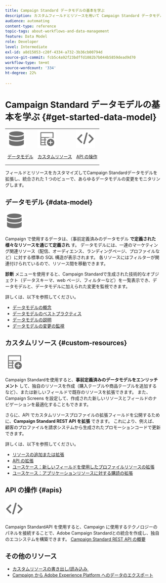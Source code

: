```yaml
---
title: Campaign Standard データモデルの基本を学ぶ
description: カスタムフィールドとリソースを用いて Campaign Standard データモデルを強化し、REST API を拡大して拡張フィールドを公開します。
audience: automating
content-type: reference
topic-tags: about-workflows-and-data-management
feature: Data Model
role: Developer
level: Intermediate
exl-id: a8d15053-c20f-4334-a732-3b36cb00794d
source-git-commit: fcb5c4a92f23bdffd1082b7b044b5859dead9d70
workflow-type: tm+mt
source-wordcount: '334'
ht-degree: 22%

---
```


# Campaign Standard データモデルの基本を学ぶ {#get-started-data-model}

<table>
<tr>
<td><img src="assets/do-not-localize/icon_datamodel.svg" width="60px"><p><a href="#data-model">データモデル</a></p></td>
<td><img src="assets/do-not-localize/icon_custom.svg" width="60px"><p><a href="#custom-resources">カスタムリソース</a></p></td><td><img src="assets/do-not-localize/icon_api.svg" width="60px"><p><a href="#custom-resources">API の操作</a></p></td></tr>
</table>

フィールドとリソースをカスタマイズしてCampaign Standardデータモデルを拡張し、統合された 1 つのビューで、あらゆるデータモデルの変更をモニタリングします。

## データモデル {#data-model}

<img src="assets/do-not-localize/icon_datamodel.svg" width="60px">

Campaign で使用するデータは、（事前定義済みのデータモデル **で定義された様々なリソースを通じて定義され** す。 データモデルには、一連のマーケティング関連リソース（配信、オーディエンス、ランディングページ、プロファイルなど）に対する標準の SQL 構造が表示されます。 各リソースにはフィルターが関連付けられているので、リソース間を移動できます。

**診断** メニューを使用すると、Campaign Standardで生成された技術的なオブジェクト（データスキーマ、web ページ、フィルターなど）を一覧表示でき、データモデルと、データモデルに加えられた変更を監視できます。

詳しくは、以下を参照してください。

* [データモデルの概念](../../developing/using/data-model-concepts.md)
* [データモデルのベストプラクティス](../../developing/using/data-model-best-practices.md)
* [データモデルの説明](../../developing/using/datamodel-introduction.md)
* [データモデルの変更の監視](../../developing/using/monitoring-data-model-changes.md)

## カスタムリソース {#custom-resources}

<img src="assets/do-not-localize/icon_custom.svg" width="60px">

Campaign Standardを使用すると、**事前定義済みのデータモデルをエンリッチメント** して、独自のリソースを作成（購入テーブルや商品テーブルを追加するなど）、または新しいフィールドで既存のリソースを拡張できます。 また、Campaign Screens を設定して、作成された新しいリソースとフィールドのナビゲーションを最適化することもできます。

さらに、API でカスタムリソースプロファイルの拡張フィールドを公開するために、**Campaign Standard REST API を拡張** できます。 これにより、例えば、顧客のプロファイルを請求システムから生成されたプロモーションコードで更新できます。

詳しくは、以下を参照してください。

* [リソースの追加または拡張](../../developing/using/key-steps-to-add-a-resource.md)
* [API の拡張](../../developing/using/about-extending-the-api.md)
* [ユースケース：新しいフィールドを使用したプロファイルリソースの拡張](../../developing/using/extending-the-profile-resource-with-a-new-field.md)
* [ユースケース：アプリケーションリソースに対する購読の拡張](../../developing/using/extending-the-subscriptions-to-an-application-resource.md)

## API の操作 {#apis}

<img src="assets/do-not-localize/icon_api.svg" width="60px">

Campaign StandardAPI を使用すると、Campaign に使用するテクノロジーのパネルを接続することで、Adobe Campaign Standardとの統合を作成し、独自のエコシステムを構築できます。 [Campaign Standard REST API の概要](../../api/using/get-started-apis.md)

## その他のリソース

* [&#x200B; カスタムリソースの書き出し/読み込み &#x200B;](https://helpx.adobe.com/jp/campaign/kb/acs-get-started-with-cusres.html)
* [Campaign から Adobe Experience Platform へのデータのエクスポート](../../integrating/using/export-campaign-data.md)
